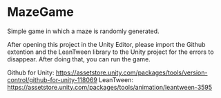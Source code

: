 # MazeGame
Simple game in which a maze is randomly generated.

After opening this project in the Unity Editor, please import the Github extention and the LeanTween library to the Unity project for the errors to disappear. After doing that, you can run the game.

Github for Unity: https://assetstore.unity.com/packages/tools/version-control/github-for-unity-118069
LeanTween: https://assetstore.unity.com/packages/tools/animation/leantween-3595
